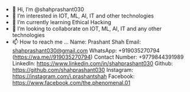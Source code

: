 - 👋 Hi, I’m @shahprashant030
- 👀 I’m interested in IOT, ML, AI, IT and other technologies
- 🌱 I’m currently learning Ethical Hacking
- 💞️ I’m looking to collaborate on IOT, ML, AI, IT and any other technologies
- 📫 How to reach me ...
Name: Prashant Shah
Email: shahprashant030@gmail.com
WhatsApp: +919035270794 (https://wa.me//919035270794)
Contact Number: +9779844391989
LinkedIn: https://www.linkedin.com/in/shahprashant030
Github: https://github.com/shahprashant030
Instagram: https://instagram.com/i.prashantshah
Facebook: https://www.facebook.com/the.phenomenal.01

<!---
shahprashant030/shahprashant030 is a ✨ special ✨ repository because its `README.md` (this file) appears on your GitHub profile.
You can click the Preview link to take a look at your changes.
--->
